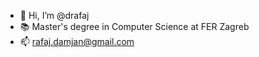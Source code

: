 - 👋 Hi, I’m @drafaj
- 📚 Master's degree in Computer Science at FER Zagreb
- 📫 rafaj.damjan@gmail.com

<!---
drafaj/drafaj is a ✨ special ✨ repository because its `README.md` (this file) appears on your GitHub profile.
You can click the Preview link to take a look at your changes.
--->
